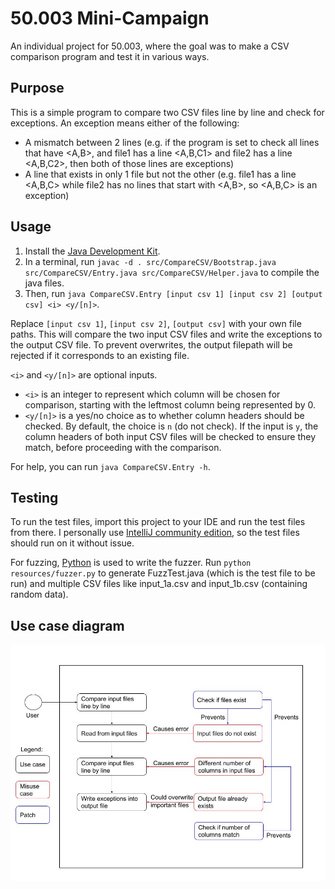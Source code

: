 # 50.003 Mini-Campaign

An individual project for 50.003, where the goal was to make a CSV comparison program and test it in various ways.

## Purpose
This is a simple program to compare two CSV files line by line and check for exceptions. An exception means either of the following:

- A mismatch between 2 lines (e.g. if the program is set to check all lines that have <A,B>, and file1 has a line <A,B,C1> and file2 has a line <A,B,C2>, then both of those lines are exceptions)
- A line that exists in only 1 file but not the other (e.g. file1 has a line <A,B,C> while file2 has no lines that start with <A,B>, so <A,B,C> is an exception)

## Usage
1. Install the [Java Development Kit](https://www.oracle.com/java/technologies/downloads/).
2. In a terminal, run `javac -d . src/CompareCSV/Bootstrap.java src/CompareCSV/Entry.java src/CompareCSV/Helper.java` to compile the java files.
3. Then, run `java CompareCSV.Entry [input csv 1] [input csv 2] [output csv] <i> <y/[n]>`.

Replace `[input csv 1]`, `[input csv 2]`, `[output csv]` with your own file paths. This will compare the two input CSV files and write the exceptions to the output CSV file. To prevent overwrites, the output filepath will be rejected if it corresponds to an existing file.

`<i>` and `<y/[n]>` are optional inputs.
- `<i>` is an integer to represent which column will be chosen for comparison, starting with the leftmost column being represented by 0.
- `<y/[n]>` is a yes/no choice as to whether column headers should be checked. By default, the choice is `n` (do not check). If the input is `y`, the column headers of both input CSV files will be checked to ensure they match, before proceeding with the comparison.

For help, you can run `java CompareCSV.Entry -h`.

## Testing
To run the test files, import this project to your IDE and run the test files from there. I personally use [IntelliJ community edition](https://www.jetbrains.com/idea/download/), so the test files should run on it without issue.

For fuzzing, [Python](https://www.python.org/downloads/) is used to write the fuzzer. Run `python resources/fuzzer.py` to generate FuzzTest.java (which is the test file to be run) and multiple CSV files like input_1a.csv and input_1b.csv (containing random data).

## Use case diagram
![Use case diagram](use_case_diagram.jpg)
